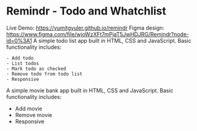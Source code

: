 # Remindr - Todo and Whatchlist

Live Demo: https://yumitgyuler.github.io/remindr
Figma design: https://www.figma.com/file/wjoWzXFt7mPjaT5JwHDJRG/Remindr?node-id=0%3A1
A simple todo list app built in HTML, CSS and JavaScript. Basic functionality includes:

    - Add todo
    - List todos
    - Mark todo as checked
    - Remove todo from todo list
    - Responsive

A simple movie bank app built in HTML, CSS and JavaScript. Basic functionality includes:

- Add movie
- Remove movie
- Responsive
